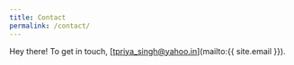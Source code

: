 ```yaml
---
title: Contact
permalink: /contact/
---
```


Hey there! To get in touch, [tpriya_singh@yahoo.in](mailto:{{ site.email }}).
